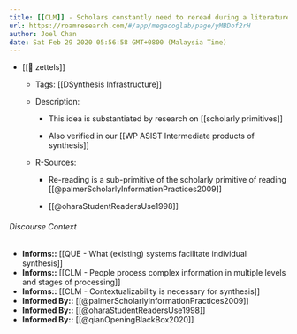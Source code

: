 ```yaml
---
title: [[CLM]] - Scholars constantly need to reread during a literature review
url: https://roamresearch.com/#/app/megacoglab/page/yMBDof2rH
author: Joel Chan
date: Sat Feb 29 2020 05:56:58 GMT+0800 (Malaysia Time)
---
```


- [[🌲 zettels]]

    - Tags: [[DSynthesis Infrastructure]]

    - Description:

        - This idea is substantiated by research on [[scholarly primitives]]

        - Also verified in our [[WP ASIST Intermediate products of synthesis]]

    - R-Sources:

        - Re-reading is a sub-primitive of the scholarly primitive of reading [[@palmerScholarlyInformationPractices2009]]

        - [[@oharaStudentReadersUse1998]]

###### Discourse Context

- **Informs::** [[QUE - What (existing) systems facilitate individual synthesis]]
- **Informs::** [[CLM - People process complex information in multiple levels and stages of processing]]
- **Informs::** [[CLM - Contextualizability is necessary for synthesis]]
- **Informed By::** [[@palmerScholarlyInformationPractices2009]]
- **Informed By::** [[@oharaStudentReadersUse1998]]
- **Informed By::** [[@qianOpeningBlackBox2020]]
